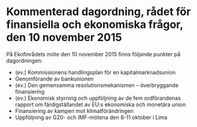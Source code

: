 # Kommenterad dagordning, rådet för finansiella och ekonomiska frågor, den 10 november 2015

På Ekofinrådets möte den 10 november 2015 finns följande punkter på dagordningen:

* (ev.) Kommissionens handlingsplan för en kapitalmarknadsunion
* Genomförande av bankunionen
* (ev.) Den gemensamma resolutionsmekanismen – överbryggande finansiering
* (ev.) Ekonomisk styrning och uppföljning av de fem ordförandenas rapport om färdigställandet av EU:s ekonomiska och monetära union
* Finansiering av kampen mot klimatförändringen
* Uppföljning av G20\- och IMF\-mötena den 8\-11 oktober i Lima
